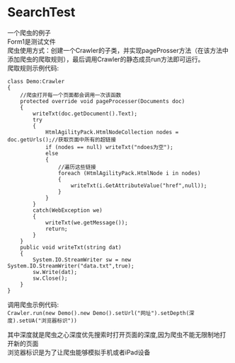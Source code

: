 # SearchTest
一个爬虫的例子  
Form1是测试文件  
爬虫使用方式：创建一个Crawler的子类，并实现pageProsser方法（在该方法中添加爬虫的爬取规则），最后调用Crawler的静态成员run方法即可运行。  
爬取规则示例代码:  
```
class Demo:Crawler
{
    //爬虫打开每一个页面都会调用一次该函数
    protected override void pageProcesser(Documents doc)
    {
        writeTxt(doc.getDocument().Text);
        try
        {
            HtmlAgilityPack.HtmlNodeCollection nodes = doc.getUrls();//获取页面中所有的超链接
            if (nodes == null) writeTxt("ndoes为空");
            else  
            {  
                //遍历这些链接
                foreach (HtmlAgilityPack.HtmlNode i in nodes)  
                {  
                    writeTxt(i.GetAttributeValue("href",null));  
                }  
            }  
        }  
        catch(WebException we)  
        {  
            writeTxt(we.getMessage());  
            return;  
        }  
    }  
    public void writeTxt(string dat)  
    {  
        System.IO.StreamWriter sw = new System.IO.StreamWriter("data.txt",true);  
        sw.Write(dat);  
        sw.Close();  
    }  
}
```
调用爬虫示例代码:  
```Crawler.run(new Demo().new Demo().setUrl("网址").setDepth(深度).setUA("浏览器标识"))  ```
  
其中深度就是爬虫之心深度优先搜索时打开页面的深度,因为爬虫不能无限制地打开新的页面  
浏览器标识是为了让爬虫能够模拟手机或者iPad设备
